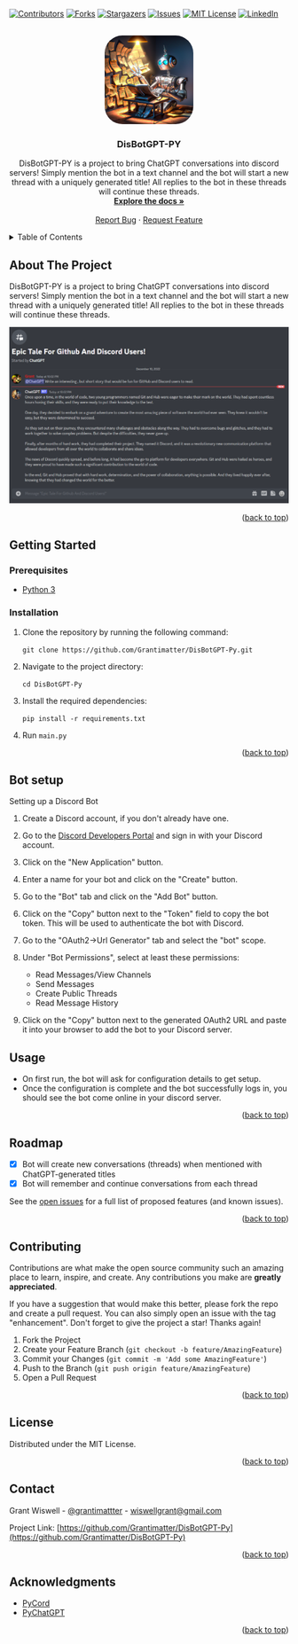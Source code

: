 <!-- Improved compatibility of back to top link: See: https://github.com/othneildrew/Best-README-Template/pull/73 -->
<a name="readme-top"></a>

<!-- PROJECT SHIELDS -->
<!--
*** I'm using markdown "reference style" links for readability.
*** Reference links are enclosed in brackets [ ] instead of parentheses ( ).
*** See the bottom of this document for the declaration of the reference variables
*** for contributors-url, forks-url, etc. This is an optional, concise syntax you may use.
*** https://www.markdownguide.org/basic-syntax/#reference-style-links
-->
[![Contributors][contributors-shield]][contributors-url]
[![Forks][forks-shield]][forks-url]
[![Stargazers][stars-shield]][stars-url]
[![Issues][issues-shield]][issues-url]
[![MIT License][license-shield]][license-url]
[![LinkedIn][linkedin-shield]][linkedin-url]



<!-- PROJECT LOGO -->
<br />
<div align="center">
  <a href="https://github.com/Grantimatter/DisBotGPT-Py">
    <img src="./logo.png" alt="Logo" width="160" height="160" style="border-radius:2rem">
  </a>

<h3 align="center">DisBotGPT-PY</h3>

  <p align="center">
    DisBotGPT-PY is a project to bring ChatGPT conversations into discord servers!
    Simply mention the bot in a text channel and the bot will start a new thread with a uniquely generated title! All replies to the bot in these threads will continue these threads.
    <br />
    <a href="https://github.com/Grantimatter/DisBotGPT-Py"><strong>Explore the docs »</strong></a>
    <br />
    <br />
    <a href="https://github.com/Grantimatter/DisBotGPT-Py/issues">Report Bug</a>
    ·
    <a href="https://github.com/Grantimatter/DisBotGPT-Py/issues">Request Feature</a>
  </p>
</div>


<!-- TABLE OF CONTENTS -->
<details>
  <summary>Table of Contents</summary>
  <ol>
    <li>
      <a href="#about-the-project">About The Project</a>
    </li>
    <li>
      <a href="#getting-started">Getting Started</a>
      <ul>
        <li><a href="#prerequisites">Prerequisites</a></li>
        <li><a href="#installation">Installation</a></li>
      </ul>
    </li>
    <li><a href="#usage">Usage</a></li>
    <li><a href="#roadmap">Roadmap</a></li>
    <li><a href="#contributing">Contributing</a></li>
    <li><a href="#license">License</a></li>
    <li><a href="#contact">Contact</a></li>
    <li><a href="#acknowledgments">Acknowledgments</a></li>
  </ol>
</details>



<!-- ABOUT THE PROJECT -->
## About The Project

DisBotGPT-PY is a project to bring ChatGPT conversations into discord servers! Simply mention the bot in a text channel and the bot will start a new thread with a uniquely generated title! All replies to the bot in these threads will continue these threads.

![DisBotGPT-PY Screen Shot](/example.png)
<p align="right">(<a href="#readme-top">back to top</a>)</p>



<!-- GETTING STARTED -->
## Getting Started

### Prerequisites

* [Python 3](https://www.python.org/downloads/)

### Installation
1. Clone the repository by running the following command:

    `git clone https://github.com/Grantimatter/DisBotGPT-Py.git`

2. Navigate to the project directory:

    `cd DisBotGPT-Py`

3. Install the required dependencies:

    `pip install -r requirements.txt`

4. Run `main.py`

<p align="right">(<a href="#readme-top">back to top</a>)</p>



<!-- USAGE EXAMPLES -->

## Bot setup
Setting up a Discord Bot

1. Create a Discord account, if you don't already have one.

2. Go to the [Discord Developers Portal](https://discord.com/developers/docs/game-sdk/applications) and sign in with your Discord account.

3. Click on the "New Application" button.

4. Enter a name for your bot and click on the "Create" button.

5. Go to the "Bot" tab and click on the "Add Bot" button.

6. Click on the "Copy" button next to the "Token" field to copy the bot token. This will be used to authenticate the bot with Discord.

7. Go to the "OAuth2->Url Generator" tab and select the "bot" scope.

8. Under "Bot Permissions", select at least these permissions:
   - Read Messages/View Channels
   - Send Messages
   - Create Public Threads
   - Read Message History

9.  Click on the "Copy" button next to the generated OAuth2 URL and paste it into your browser to add the bot to your Discord server.

## Usage

- On first run, the bot will ask for configuration details to get setup.
- Once the configuration is complete and the bot successfully logs in, you should see the bot come online in your discord server.

<p align="right">(<a href="#readme-top">back to top</a>)</p>



<!-- ROADMAP -->
## Roadmap

- [x] Bot will create new conversations (threads) when mentioned with ChatGPT-generated titles
- [x] Bot will remember and continue conversations from each thread

See the [open issues](https://github.com/Grantimatter/DisBotGPT-Py/issues) for a full list of proposed features (and known issues).

<p align="right">(<a href="#readme-top">back to top</a>)</p>



<!-- CONTRIBUTING -->
## Contributing

Contributions are what make the open source community such an amazing place to learn, inspire, and create. Any contributions you make are **greatly appreciated**.

If you have a suggestion that would make this better, please fork the repo and create a pull request. You can also simply open an issue with the tag "enhancement".
Don't forget to give the project a star! Thanks again!

1. Fork the Project
2. Create your Feature Branch (`git checkout -b feature/AmazingFeature`)
3. Commit your Changes (`git commit -m 'Add some AmazingFeature'`)
4. Push to the Branch (`git push origin feature/AmazingFeature`)
5. Open a Pull Request

<p align="right">(<a href="#readme-top">back to top</a>)</p>



<!-- LICENSE -->
## License

Distributed under the MIT License.

<p align="right">(<a href="#readme-top">back to top</a>)</p>



<!-- CONTACT -->
## Contact

Grant Wiswell - [@grantimattter](https://twitter.com/grantimattter) - wiswellgrant@gmail.com

Project Link: [https://github.com/Grantimatter/DisBotGPT-Py](https://github.com/Grantimatter/DisBotGPT-Py)

<p align="right">(<a href="#readme-top">back to top</a>)</p>



<!-- ACKNOWLEDGMENTS -->
## Acknowledgments

* [PyCord](https://docs.pycord.dev/en/stable/)
* [PyChatGPT](https://github.com/rawandahmad698/PyChatGPT)


<p align="right">(<a href="#readme-top">back to top</a>)</p>


<!-- MARKDOWN LINKS & IMAGES -->
<!-- https://www.markdownguide.org/basic-syntax/#reference-style-links -->
[contributors-shield]: https://img.shields.io/github/contributors/Grantimatter/DisBotGPT-Py.svg?style=for-the-badge
[contributors-url]: https://github.com/Grantimatter/DisBotGPT-Py/graphs/contributors
[forks-shield]: https://img.shields.io/github/forks/Grantimatter/DisBotGPT-Py.svg?style=for-the-badge
[forks-url]: https://github.com/Grantimatter/DisBotGPT-Py/network/members
[stars-shield]: https://img.shields.io/github/stars/Grantimatter/DisBotGPT-Py.svg?style=for-the-badge
[stars-url]: https://github.com/Grantimatter/DisBotGPT-Py/stargazers
[issues-shield]: https://img.shields.io/github/issues/Grantimatter/DisBotGPT-Py.svg?style=for-the-badge
[issues-url]: https://github.com/Grantimatter/DisBotGPT-Py/issues
[license-shield]: https://img.shields.io/github/license/Grantimatter/DisBotGPT-Py.svg?style=for-the-badge
[license-url]: https://github.com/Grantimatter/DisBotGPT-Py/blob/master/LICENSE
[linkedin-shield]: https://img.shields.io/badge/-LinkedIn-black.svg?style=for-the-badge&logo=linkedin&colorB=555
[linkedin-url]: https://linkedin.com/in/linkedin_username
[product-screenshot]: images/screenshot.png